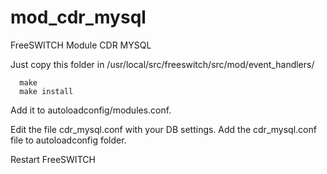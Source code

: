 mod_cdr_mysql
=============

FreeSWITCH Module CDR MYSQL

Just copy this folder in /usr/local/src/freeswitch/src/mod/event_handlers/

      make
      make install
      
Add it to autoloadconfig/modules.conf.

Edit the file cdr_mysql.conf with your DB settings.
Add the cdr_mysql.conf file to autoloadconfig folder. 

Restart FreeSWITCH

